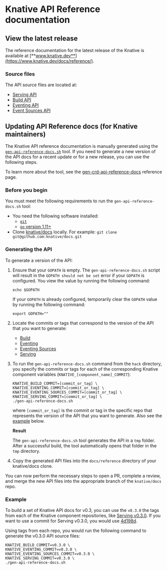 # Knative API Reference documentation

## View the latest release

The reference documentation for the latest release of the Knative is available
at [**www.knative.dev**](https://www.knative.dev/docs/reference/).

### Source files

The API source files are located at:

- [Serving API](./serving.md)
- [Build API](./build.md)
- [Eventing API](./eventing/eventing.md)
- [Event Sources API](./eventing/eventing-sources.md)


## Updating API Reference docs (for Knative maintainers)

The Knative API reference documentation is manually generated using the
[`gen-api-reference-docs.sh`](../../hack/) tool. If you need to generate a new
version of the API docs for a recent update or for a new release, you can use
the following steps.

To learn more about the tool, see the
[gen-crd-api-reference-docs](https://github.com/ahmetb/gen-crd-api-reference-docs)
reference page.

### Before you begin

You must meet the following requirements to run the `gen-api-reference-docs.sh`
tool:

* You need the following software installed:
  * [`git`](https://git-scm.com/download/)
  * [`go` version 1.11+](https://golang.org/dl/)
* Clone [knative/docs](https://github.com/knative/docs)
  locally. For example: `git clone git@github.com:knative/docs.git`

### Generating the API

To generate a version of the API:

1. Ensure that your `GOPATH` is empty. The `gen-api-reference-docs.sh`
   script will result in the `GOPATH should not be set` error if your `GOPATH`
   is configured. You view the value by running the following command:

    ```
    echo $GOPATH
    ```

   If your `GOPATH` is already configured, temporarily clear the `GOPATH` value
   by running the following command:

     ```
     export GOPATH=""
     ```

1. Locate the commits or tags that correspond to the version of the API
   that you want to generate:

   * [Build](https://github.com/knative/build/releases/)
   * [Eventing](https://github.com/knative/eventing/releases/)
   * [Eventing Sources](https://github.com/knative/eventing-sources/releases/)
   * [Serving](https://github.com/knative/serving/releases/)

1. To run the `gen-api-reference-docs.sh` command from the `hack` directory,
   you specify the commits or tags for each of the corresponding Knative
   component variables (`KNATIVE_[component_name]_COMMIT`):

    ```
    KNATIVE_BUILD_COMMIT=[commit_or_tag] \
    KNATIVE_EVENTING_COMMIT=[commit_or_tag] \
    KNATIVE_EVENTING_SOURCES_COMMIT=[commit_or_tag] \
    KNATIVE_SERVING_COMMIT=[commit_or_tag] \
    ./gen-api-reference-docs.sh
    ```

    where `[commit_or_tag]` is the commit or tag in the specific repo that
    represents the version of the API that you want to generate. Also see
    the [example](#example) below.

    **Result**

    The `gen-api-reference-docs.sh` tool generates the API in a `tmp` folder.
    After a successful build, the tool automatically opens that folder
    in the `tmp` directory.

1. Copy the generated API files into the `docs/reference` directory of your
   knative/docs clone.

You can now perform the necessary steps to open a PR, complete a review, and
merge the new API files into the appropriate branch of the `knative/docs` repo.


### Example

To build a set of Knative API docs for v0.3, you can use the `v0.3.0` the tags
from each of the Knative component repositories, like
[Serving v0.3.0](https://github.com/knative/serving/tree/v0.3.0). If you want to
use a commit for Serving v0.3.0, you would use 
[4d198d](https://github.com/knative/serving/commit/4d198db8756db2f8a3c228302a97fb3a216a9475).

Using tags from each repo, you would run the following command to generate the 
v0.3.0 API source files:

```
KNATIVE_BUILD_COMMIT=v0.3.0 \
KNATIVE_EVENTING_COMMIT=v0.3.0 \
KNATIVE_EVENTING_SOURCES_COMMIT=v0.3.0 \
KNATIVE_SERVING_COMMIT=v0.3.0 \
./gen-api-reference-docs.sh
```
